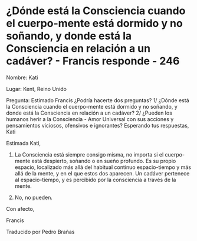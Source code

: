 # ¿Dónde está la Consciencia cuando el cuerpo-mente está dormido y no soñando, y donde está la Consciencia en relación a un cadáver? - Francis responde - 246

Nombre: Kati

Lugar: Kent, Reino Unido

Pregunta: Estimado Francis ¿Podría hacerte dos preguntas? 1/ ¿Dónde está la Consciencia cuando el cuerpo-mente está dormido y no soñando, y donde está la Consciencia en relación a un cadáver? 2/ ¿Pueden los humanos herir a la Consciencia - Amor Universal con sus acciones y pensamientos viciosos, ofensivos e ignorantes? Esperando tus respuestas, Kati

Estimada Kati, 

1. La Consciencia está siempre consigo misma, no importa si el cuerpo-mente está despierto, soñando o en sueño profundo. Es su propio espacio, localizado más allá del habitual continuo espacio-tiempo y más allá de la mente, y en el que estos dos aparecen. Un cadáver pertenece al espacio-tiempo, y es percibido por la consciencia a través de la mente.

2. No, no pueden.

Con afecto, 

Francis

Traducido por Pedro Brañas

